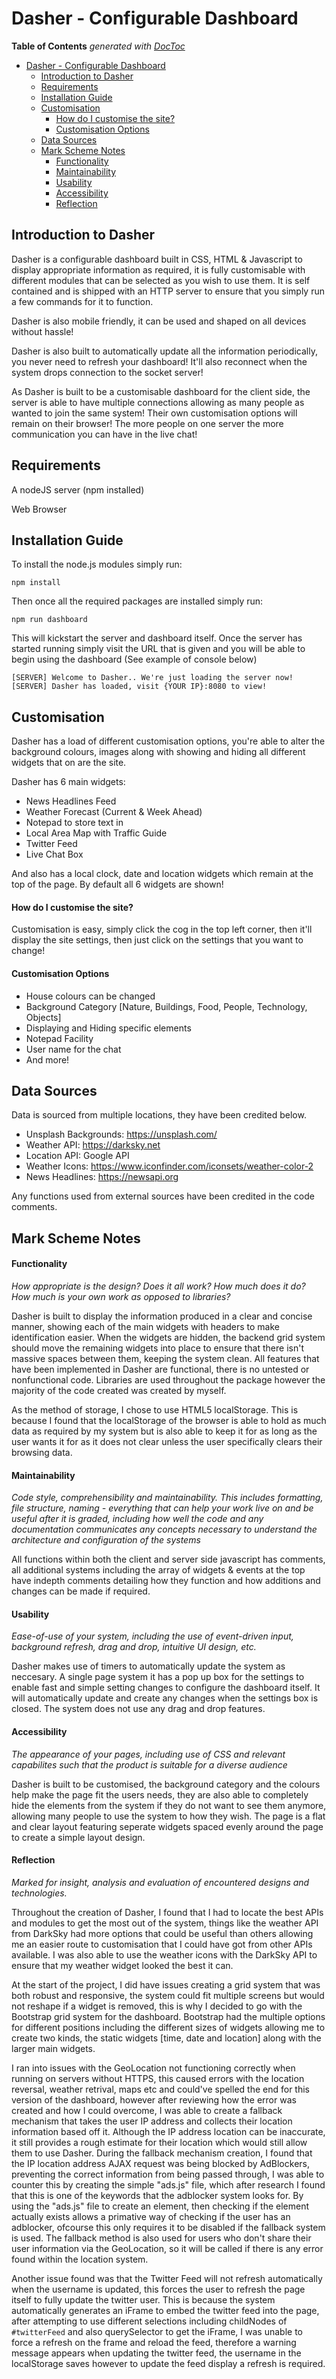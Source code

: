 # Dasher - Configurable Dashboard
**Table of Contents**  *generated with [DocToc](http://doctoc.herokuapp.com/)*

- [Dasher - Configurable Dashboard](#)
	- [Introduction to Dasher](#introduction-to-dasher)
	- [Requirements](#requirements)
	- [Installation Guide](#installation-guide)
	- [Customisation](#cusomisation)
        - [How do I customise the site?](#how-do-i-customise-the-site)
        - [Customisation Options](#customisation-options)
	- [Data Sources](#data-sources)
	- [Mark Scheme Notes](#mark-scheme-notes)
        - [Functionality](#functionality)
        - [Maintainability](#maintainability)
        - [Usability](#usability)
        - [Accessibility](#accessibility)
        - [Reflection](#reflection)

## Introduction to Dasher
Dasher is a configurable dashboard built in CSS, HTML &amp; Javascript to display appropriate information as required, 
it is fully customisable with different modules that can be selected as you wish to use them. It is self contained and 
is shipped with an HTTP server to ensure that you simply run a few commands for it to function.

Dasher is also mobile friendly, it can be used and shaped on all devices without hassle!

Dasher is also built to automatically update all the information periodically, you never need to refresh your dashboard!
It'll also reconnect when the system drops connection to the socket server!

As Dasher is built to be a customisable dashboard for the client side, the server is able to have multiple connections
allowing as many people as wanted to join the same system! Their own customisation options will remain on their 
browser! The more people on one server the more communication you can have in the live chat!

## Requirements
A nodeJS server (npm installed)

Web Browser

## Installation Guide
To install the node.js modules simply run:

```
npm install
```

Then once all the required packages are installed simply run:

```
npm run dashboard
```

This will kickstart the server and dashboard itself. Once the server has started running simply visit the URL that is 
given and you will be able to begin using the dashboard (See example of console below)

```
[SERVER] Welcome to Dasher.. We're just loading the server now!
[SERVER] Dasher has loaded, visit {YOUR IP}:8080 to view!
```

## Customisation
Dasher has a load of different customisation options, you're able to alter the background colours, images along with
showing and hiding all different widgets that on are the site.

Dasher has 6 main widgets:
* News Headlines Feed
* Weather Forecast (Current & Week Ahead)
* Notepad to store text in
* Local Area Map with Traffic Guide
* Twitter Feed
* Live Chat Box

And also has a local clock, date and location widgets which remain at the top of the page. By default all 6 widgets are 
shown!

#### How do I customise the site?
Customisation is easy, simply click the cog in the top left corner, then it'll display the site settings, then just 
click on the settings that you want to change!

#### Customisation Options
- House colours can be changed
- Background Category [Nature, Buildings, Food, People, Technology, Objects]
- Displaying and Hiding specific elements
- Notepad Facility
- User name for the chat
- And more!

## Data Sources
Data is sourced from multiple locations, they have been credited below.

- Unsplash Backgrounds: https://unsplash.com/
- Weather API: https://darksky.net
- Location API: Google API
- Weather Icons: https://www.iconfinder.com/iconsets/weather-color-2
- News Headlines: https://newsapi.org

Any functions used from external sources have been credited in the code comments.

## Mark Scheme Notes
#### Functionality
_How appropriate is the design? Does it all work? How much does it do? How much is your own work as opposed to libraries?_

Dasher is built to display the information produced in a clear and concise manner, showing each of the main widgets 
with headers to make identification easier. When the widgets are hidden, the backend grid system should move the 
remaining widgets into place to ensure that there isn't massive spaces between them, keeping the system clean. All 
features that have been implemented in Dasher are functional, there is no untested or nonfunctional code. Libraries 
are used throughout the package however the majority of the code created was created by myself.

As the method of storage, I chose to use HTML5 localStorage. This is because I found that the localStorage of the browser
is able to hold as much data as required by my system but is also able to keep it for as long as the user wants it for as
it does not clear unless the user specifically clears their browsing data.

#### Maintainability
_Code style, comprehensibility and maintainability. This includes formatting, file structure, naming - everything that 
can help your work live on and be useful after it is graded, including how well the code and any documentation 
communicates any concepts necessary to understand the architecture and configuration of the systems_

All functions within both the client and server side javascript has comments, all additional systems including the 
array of widgets & events at the top have indepth comments detailing how they function and how additions and changes
can be made if required.

#### Usability
_Ease-of-use of your system, including the use of event-driven input, background refresh, drag and drop, intuitive UI 
design, etc._

Dasher makes use of timers to automatically update the system as neccesary. A single page system it has a pop up box
for the settings to enable fast and simple setting changes to configure the dashboard itself. It will automatically
update and create any changes when the settings box is closed. The system does not use any drag and drop features.

#### Accessibility
_The appearance of your pages, including use of CSS and relevant capabilites such that the product is suitable for a 
diverse audience_

Dasher is built to be customised, the background category and the colours help make the page fit the users needs, they
are also able to completely hide the elements from the system if they do not want to see them anymore, allowing many
people to use the system to how they wish. The page is a flat and clear layout featuring seperate widgets spaced evenly
around the page to create a simple layout design.

#### Reflection
_Marked for insight, analysis and evaluation of encountered designs and technologies._

Throughout the creation of Dasher, I found that I had to locate the best APIs and modules to get the most out of the
system, things like the weather API from DarkSky had more options that could be useful than others allowing me an easier
route to customisation that I could have got from other APIs available. I was also able to use the weather icons with
the DarkSky API to ensure that my weather widget looked the best it can.

At the start of the project, I did have issues creating a grid system that was both robust and responsive, the system
could fit multiple screens but would not reshape if a widget is removed, this is why I decided to go with the Bootstrap
grid system for the dashboard. Bootstrap had the multiple options for different positions including the different sizes
of widgets allowing me to create two kinds, the static widgets [time, date and location] along with the larger main widgets.

I ran into issues with the GeoLocation not functioning correctly when running on servers without HTTPS, this caused errors
with the location reversal, weather retrival, maps etc and could've spelled the end for this version of the dashboard,
however after reviewing how the error was created and how I could overcome, I was able to create a fallback mechanism
that takes the user IP address and collects their location information based off it. Although the IP address location can be 
inaccurate, it still provides a rough estimate for their location which would still allow them to use Dasher. During the
fallback mechanism creation, I found that the IP location address AJAX request was being blocked by AdBlockers, preventing
the correct information from being passed through, I was able to counter this by creating the simple "ads.js" file, which
after research I found that this is one of the keywords that the adblocker system looks for. By using the "ads.js" file to
create an element, then checking if the element actually exists allows a primative way of checking if the user has an adblocker,
ofcourse this only requires it to be disabled if the fallback system is used. The fallback method is also used for users
who don't share their user information via the GeoLocation, so it will be called if there is any error found within the
location system.

Another issue found was that the Twitter Feed will not refresh automatically when the username is updated, this forces
the user to refresh the page itself to fully update the twitter user. This is because the system automatically generates
an iFrame to embed the twitter feed into the page, after attempting to use different selections including childNodes of
`#twitterFeed` and also querySelector to get the iFrame, I was unable to force a refresh on the frame and reload the 
feed, therefore a warning message appears when updating the twitter feed, the username in the localStorage saves however
to update the feed display a refresh is required.
